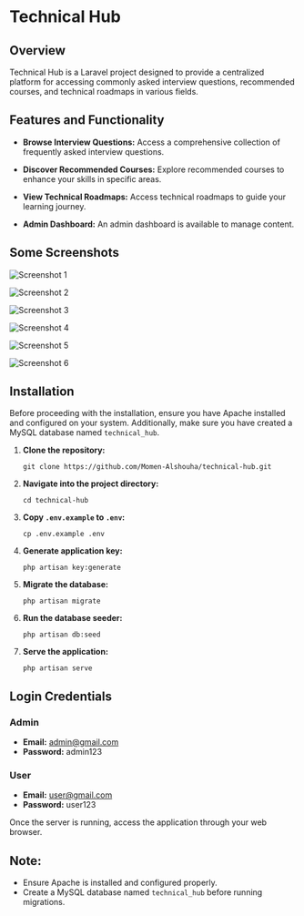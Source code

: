 # Technical Hub

## Overview

Technical Hub is a Laravel project designed to provide a centralized platform for accessing commonly asked interview questions, recommended courses, and technical roadmaps in various fields.

## Features and Functionality

- **Browse Interview Questions:** Access a comprehensive collection of frequently asked interview questions.
  
- **Discover Recommended Courses:** Explore recommended courses to enhance your skills in specific areas.

- **View Technical Roadmaps:** Access technical roadmaps to guide your learning journey.

- **Admin Dashboard:** An admin dashboard is available to manage content.

## Some Screenshots

![Screenshot 1](app/screenshots/login.png)

![Screenshot 2](app/screenshots/register.png)

![Screenshot 3](app/screenshots/landing.png)

![Screenshot 4](app/screenshots/dashboard.png)

![Screenshot 5](app/screenshots/categories.png)

![Screenshot 6](app/screenshots/roadmaps.png)


## Installation

Before proceeding with the installation, ensure you have Apache installed and configured on your system. Additionally, make sure you have created a MySQL database named `technical_hub`.

1. **Clone the repository:**

    ```
    git clone https://github.com/Momen-Alshouha/technical-hub.git
    ```

2. **Navigate into the project directory:**

    ```
    cd technical-hub
    ```

3. **Copy `.env.example` to `.env`:**

    ```
    cp .env.example .env
    ```

4. **Generate application key:**

    ```
    php artisan key:generate
    ```

5. **Migrate the database:**

    ```
    php artisan migrate
    ```

6. **Run the database seeder:**

    ```
    php artisan db:seed
    ```
    
7. **Serve the application:**

    ```
    php artisan serve
    ```

## Login Credentials

### Admin
- **Email:** admin@gmail.com
- **Password:** admin123

### User
- **Email:** user@gmail.com
- **Password:** user123


Once the server is running, access the application through your web browser.

## Note:

- Ensure Apache is installed and configured properly.
- Create a MySQL database named `technical_hub` before running migrations.

